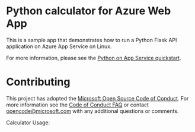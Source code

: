 # Python calculator for Azure Web App

This is a sample app that demonstrates how to run a Python Flask API application on Azure App Service on Linux.

For more information, please see the [Python on App Service quickstart](https://docs.microsoft.com/en-us/azure/app-service/containers/quickstart-python).

# Contributing

This project has adopted the [Microsoft Open Source Code of Conduct](https://opensource.microsoft.com/codeofconduct/). For more information see the [Code of Conduct FAQ](https://opensource.microsoft.com/codeofconduct/faq/) or contact [opencode@microsoft.com](mailto:opencode@microsoft.com) with any additional questions or comments.


Calculator Usage:
